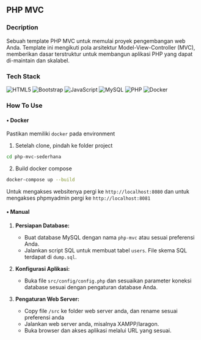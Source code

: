 ## PHP MVC

### Decription

Sebuah template PHP MVC untuk memulai proyek pengembangan web Anda. Template ini mengikuti pola arsitektur Model-View-Controller (MVC), memberikan dasar terstruktur untuk membangun aplikasi PHP yang dapat di-maintain dan skalabel.

### Tech Stack

![HTML5](https://img.shields.io/badge/html5-%23E34F26.svg?style=for-the-badge&logo=html5&logoColor=white)
![Bootstrap](https://img.shields.io/badge/bootstrap-%238511FA.svg?style=for-the-badge&logo=bootstrap&logoColor=white)
![JavaScript](https://img.shields.io/badge/javascript-%23323330.svg?style=for-the-badge&logo=javascript&logoColor=%23F7DF1E)
![MySQL](https://img.shields.io/badge/mysql-4479A1.svg?style=for-the-badge&logo=mysql&logoColor=white)
![PHP](https://img.shields.io/badge/php-%23777BB4.svg?style=for-the-badge&logo=php&logoColor=white)
![Docker](https://img.shields.io/badge/docker-%230db7ed.svg?style=for-the-badge&logo=docker&logoColor=white)

### How To Use

#### • Docker

Pastikan memiliki `docker` pada environment

1. Setelah clone, pindah ke folder project

```bash
cd php-mvc-sederhana
```

2. Build docker compose

```bash
docker-compose up --build
```

Untuk mengakses websitenya pergi ke `http://localhost:8080`
dan untuk mengakses phpmyadmin pergi ke `http://localhost:8081`

#### • Manual

1. **Persiapan Database:**

   - Buat database MySQL dengan nama `php-mvc` atau sesuai preferensi Anda.
   - Jalankan script SQL untuk membuat tabel `users`. File skema SQL terdapat di `dump.sql`.

2. **Konfigurasi Aplikasi:**

   - Buka file `src/config/config.php` dan sesuaikan parameter koneksi database sesuai dengan pengaturan database Anda.

3. **Pengaturan Web Server:**

   - Copy file `/src` ke folder web server anda, dan rename sesuai preferensi anda
   - Jalankan web server anda, misalnya XAMPP/laragon.
   - Buka browser dan akses aplikasi melalui URL yang sesuai.
